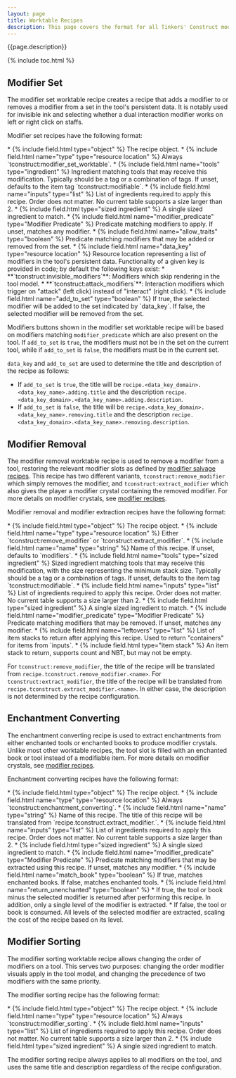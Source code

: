 ```yaml
---
layout: page
title: Worktable Recipes
description: This page covers the format for all Tinkers' Construct modifier worktable recipes. Modifier worktable recipes take a tool, 1-2 input items, and a selection of a modifier to apply a modification to a tool; typically modifying a modifier. In addition, each recipe has a title and a description used for display in the worktable and in JEI. Modifier worktable recipes tend to be highly specialized, as a result the recipe formats are mostly useful for changing the inputs to a recipe. Defining new custom behavior typically requires writing additional Java.
---
```

{{page.description}}

{% include toc.html %}

## Modifier Set

The modifier set worktable recipe creates a recipe that adds a modifier to or removes a modifier from a set in the tool's persistent data. It is notably used for invisible ink and selecting whether a dual interaction modifier works on left or right click on staffs.

Modifier set recipes have the following format:

<div class="treeview" markdown=1>
* {% include field.html type="object" %} The recipe object.
    * {% include field.html name="type" type="resource location" %} Always `tconstruct:modifier_set_worktable`.
    * {% include field.html name="tools" type="ingredient" %} Ingredient matching tools that may receive this modification. Typically should be a tag or a combination of tags. If unset, defaults to the item tag `tconstruct:modifiable`.
    * {% include field.html name="inputs" type="list" %} List of ingredients required to apply this recipe. Order does not matter. No current table supports a size larger than 2.
        * {% include field.html type="sized ingredient" %} A single sized ingredient to match.
    * {% include field.html name="modifier_predicate" type="Modifier Predicate" %} Predicate matching modifiers to apply. If unset, matches any modifier.
    * {% include field.html name="allow_traits" type="boolean" %} Predicate matching modifiers that may be added or removed from the set.
    * {% include field.html name="data_key" type="resource location" %} Resource location representing a list of modifiers in the tool's persistent data. Functionality of a given key is provided in code; by default the following keys exist:
        * **`tconstruct:invisible_modifiers`**: Modifiers which skip rendering in the tool model.
        * **`tconstruct:attack_modifiers`**: Interaction modifiers which trigger on "attack" (left click) instead of "interact" (right click).
    * {% include field.html name="add_to_set" type="boolean" %} If true, the selected modifier will be added to the set indicated by `data_key`. If false, the selected modifier will be removed from the set.
</div>

Modifiers buttons shown in the modifier set worktable recipe will be based on modifiers matching `modifier_predicate` which are also present on the tool. If `add_to_set` is `true`, the modifiers must not be in the set on the current tool, while if `add_to_set` is `false`, the modifiers must be in the current set.

`data_key` and `add_to_set` are used to determine the title and description of the recipe as follows:

* If `add_to_set` is `true`, the title will be `recipe.<data_key_domain>.<data_key_name>.adding.title` and the description `recipe.<data_key_domain>.<data_key_name>.adding.description`.
* If `add_to_set` is `false`, the title will be `recipe.<data_key_domain>.<data_key_name>.removing.title` and the description `recipe.<data_key_domain>.<data_key_name>.removing.description`.

## Modifier Removal

The modifier removal worktable recipe is used to remove a modifier from a tool, restoring the relevant modifier slots as defined by [modifier salvage recipes](../modifiers#modifier-salvage). This recipe has two different variants, `tconstruct:remove_modifier` which simply removes the modifier, and `tconstruct:extract_modifier` which also gives the player a modifier crystal containing the removed modifier. For more details on modifier crystals, see [modifier recipes](../modifiers).

Modifier removal and modifier extraction recipes have the following format:

<div class="treeview" markdown=1>
* {% include field.html type="object" %} The recipe object.
    * {% include field.html name="type" type="resource location" %} Either `tconstruct:remove_modifier` or `tconstruct:extract_modifier`.
    * {% include field.html name="name" type="string" %} Name of this recipe. If unset, defaults to `modifiers`.
    * {% include field.html name="tools" type="sized ingredient" %} Sized ingredient matching tools that may receive this modification, with the size representing the minimum stack size. Typically should be a tag or a combination of tags. If unset, defaults to the item tag `tconstruct:modifiable`.
    * {% include field.html name="inputs" type="list" %} List of ingredients required to apply this recipe. Order does not matter. No current table supports a size larger than 2.
        * {% include field.html type="sized ingredient" %} A single sized ingredient to match.
    * {% include field.html name="modifier_predicate" type="Modifier Predicate" %} Predicate matching modifiers that may be removed. If unset, matches any modifier.
    * {% include field.html name="leftovers" type="list" %} List of item stacks to return after applying this recipe. Used to return "containers" for items from `inputs`.
        * {% include field.html type="item stack" %} An item stack to return, supports count and NBT, but may not be empty.
</div>

For `tconstruct:remove_modifier`, the title of the recipe will be translated from `recipe.tconstruct.remove_modifier.<name>`. 
For `tconstruct:extract_modifier`, the title of the recipe will be translated from `recipe.tconstruct.extract_modifier.<name>`.
In either case, the description is not determined by the recipe configuration.

## Enchantment Converting

The enchantment converting recipe is used to extract enchantments from either enchanted tools or enchanted books to produce modifier crystals. Unlike most other worktable recipes, the tool slot is filled with an enchanted book or tool instead of a modifiable item. For more details on modifier crystals, see [modifier recipes](../modifiers).

Enchantment converting recipes have the following format:

<div class="treeview" markdown=1>
* {% include field.html type="object" %} The recipe object.
    * {% include field.html name="type" type="resource location" %} Always `tconstruct:enchantment_converting`.
    * {% include field.html name="name" type="string" %} Name of this recipe. The title of this recipe will be translated from `recipe.tconstruct.extract_modifier.<name>`.
    * {% include field.html name="inputs" type="list" %} List of ingredients required to apply this recipe. Order does not matter. No current table supports a size larger than 2.
        * {% include field.html type="sized ingredient" %} A single sized ingredient to match.
    * {% include field.html name="modifier_predicate" type="Modifier Predicate" %} Predicate matching modifiers that may be extracted using this recipe. If unset, matches any modifier.
    * {% include field.html name="match_book" type="boolean" %} If true, matches enchanted books. If false, matches enchanted tools.
    * {% include field.html name="return_unenchanted" type="boolean" %}
        * If true, the tool or book minus the selected modifier is returned after performing this recipe. In addition, only a single level of the modifier is extracted.
        * If false, the tool or book is consumed. All levels of the selected modifier are extracted, scaling the cost of the recipe based on its level.
</div>

## Modifier Sorting

The modifier sorting worktable recipe allows changing the order of modifiers on a tool. This serves two purposes: changing the order modifier visuals apply in the tool model, and changing the precedence of two modifiers with the same priority.

The modifier sorting recipe has the following format:

<div class="treeview" markdown=1>
* {% include field.html type="object" %} The recipe object.
    * {% include field.html name="type" type="resource location" %} Always `tconstruct:modifier_sorting`.
    * {% include field.html name="inputs" type="list" %} List of ingredients required to apply this recipe. Order does not matter. No current table supports a size larger than 2.
        * {% include field.html type="sized ingredient" %} A single sized ingredient to match.
</div>

The modifier sorting recipe always applies to all modifiers on the tool, and uses the same title and description regardless of the recipe configuration.
